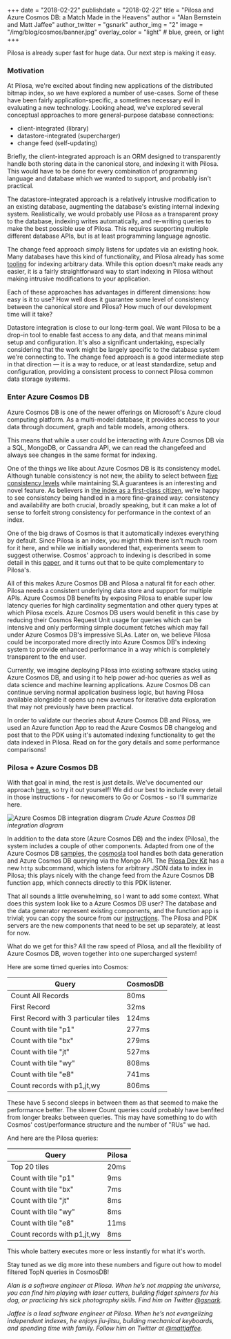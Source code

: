 +++
date = "2018-02-22"
publishdate = "2018-02-22"
title = "Pilosa and Azure Cosmos DB: a Match Made in the Heavens"
author = "Alan Bernstein and Matt Jaffee"
author_twitter = "gsnark"
author_img = "2"
image = "/img/blog/cosmos/banner.jpg"
overlay_color = "light" # blue, green, or light
+++

Pilosa is already super fast for huge data. Our next step is making it easy.

<!--more-->

### Motivation

At Pilosa, we're excited about finding new applications of the distributed bitmap index, so we have explored a number of use-cases. Some of these have been fairly application-specific, a sometimes necessary evil in evaluating a new technology. Looking ahead, we've explored several conceptual approaches to more general-purpose database connections:

- client-integrated (library)
- datastore-integrated (supercharger)
- change feed (self-updating)

Briefly, the client-integrated approach is an ORM designed to transparently handle both storing data in the canonical store, and indexing it with Pilosa. This would have to be done for every combination of programming language and database which we wanted to support, and probably isn't practical. 

The datastore-integrated approach is a relatively intrusive modification to an
existing database, augmenting the database's existing internal indexing system.
Realistically, we would probably use Pilosa as a transparent proxy to the
database, indexing writes automatically, and re-writing queries to make the best
possible use of Pilosa. This requires supporting multiple different database
APIs, but is at least programming language agnostic.

The change feed approach simply listens for updates via an existing hook. 
Many databases have this kind of functionality, and Pilosa already has some [tooling](github.com/pilosa/pdk) 
for indexing arbitrary data. 
While this option doesn't make reads any easier, 
it is a fairly straightforward way to start indexing in Pilosa without making 
intrusive modifications to your application.

Each of these approaches has advantages in different dimensions: how easy is it
to use? How well does it guarantee some level of consistency between the
canonical store and Pilosa? How much of our development time will it take?

Datastore integration is close to our long-term goal. 
We want Pilosa to be a drop-in tool to enable fast access to any data, 
and that means minimal setup and configuration. 
It's also a significant undertaking, 
especially considering that the work might be largely specific to the database system we're connecting to. 
The change feed approach is a good intermediate step in that direction — 
it is a way to reduce, or at least standardize, setup and configuration, 
providing a consistent process to connect Pilosa common data storage systems.

### Enter Azure Cosmos DB

Azure Cosmos DB is one of the newer offerings on Microsoft's Azure cloud computing platform. As a multi-model database, it provides access to your data through document, graph and table models, among others.

This means that while a user could be interacting with Azure Cosmos DB via a SQL, MongoDB, or Cassandra API, we can read the changefeed and always see changes in the same format for indexing.

One of the things we like about Azure Cosmos DB is its consistency model. Although tunable consistency is not new, the ability to select between [five consistency levels](https://docs.microsoft.com/en-us/azure/cosmos-db/consistency-levels#consistency-levels) while maintaining SLA guarantees is an interesting and novel feature. As believers in [the index as a first-class citizen](https://www.pilosa.com/blog/oscon-2017-recap-the-index-as-a-first-class-citizen/), we're happy to see consistency being handled in a more fine-grained way: consistency and availability are both crucial, broadly speaking, but it can make a lot of sense to forfeit strong consistency for performance in the context of an index.

One of the big draws of Cosmos is that it automatically indexes everything by default. Since Pilosa is an index, you might think there isn't much room for it here, and while we initially wondered that, experiments seem to suggest otherwise. Cosmos' approach to indexing is described in some detail in this [paper](http://www.vldb.org/pvldb/vol8/p1668-shukla.pdf), and it turns out that to be quite complementary to Pilosa's.

All of this makes Azure Cosmos DB and Pilosa a natural fit for each other. Pilosa needs a consistent underlying data store and support for multiple APIs. Azure Cosmos DB benefits by exposing Pilosa to enable super low latency queries for high cardinality segmentation and other query types at which Pilosa excels. Azure Cosmos DB users would benefit in this case by reducing their Cosmos Request Unit usage for queries which can be intensive and only performing simple document fetches which may fall under Azure Cosmos DB's impressive SLAs. Later on, we believe Pilosa could be incorporated more directly into Azure Cosmos DB's indexing system to provide enhanced performance in a way which is completely transparent to the end user.

Currently, we imagine deploying Pilosa into existing software stacks using Azure Cosmos DB, and using it to help power ad-hoc queries as well as data science and machine learning applications. Azure Cosmos DB can continue serving normal application business logic, but having Pilosa available alongside it opens up new avenues for iterative data exploration that may not previously have been practical.

In order to validate our theories about Azure Cosmos DB and Pilosa, we used an Azure function App to read the Azure Cosmos DB changelog and post that to the PDK using it's automated indexing functionality to get the data indexed in Pilosa. Read on for the gory details and some performance comparisons!

### Pilosa + Azure Cosmos DB

With that goal in mind, the rest is just details. We've documented our approach [here](https://github.com/pilosa/cosmosa), so try it out yourself! We did our best to include every detail in those instructions - for newcomers to Go or Cosmos - so I'll summarize here.

![Azure Cosmos DB integration diagram](/img/blog/cosmos/cosmos-integration-diagram.png)
*Crude Azure Cosmos DB integration diagram*

In addition to the data store (Azure Cosmos DB) and the index (Pilosa), the system includes a couple of other components. Adapted from one of the Azure Cosmos DB [samples](https://github.com/Azure-Samples/azure-cosmos-db-mongodb-golang-getting-started), the [cosmosla](https://github.com/jaffee/cosmosla) tool handles both data generation and Azure Cosmos DB querying via the Mongo API. The [Pilosa Dev Kit](https://github.com/pilosa/pdk) has a new `http` subcommand, which listens for arbitrary JSON data to index in Pilosa; this plays nicely with the change feed from the Azure Cosmos DB function app, which connects directly to this PDK listener.

That all sounds a little overwhelming, so I want to add some context. What does this system look like to a Azure Cosmos DB user? The database and the data generator represent existing components, and the function app is trivial; you can copy the source from our [instructions](https://github.com/pilosa/cosmosa#create-a-function-app-to-process-the-cosmosdb-change-feed). The Pilosa and PDK servers are the new components that need to be set up separately, at least for now.

What do we get for this? All the raw speed of Pilosa, and all the flexibility of Azure Cosmos DB, woven together into one supercharged system! 

Here are some timed queries into Cosmos:

| Query                                | CosmosDB      |
| -------------                        | ------------- |
| Count All Records                    | 80ms          |
| First Record                         | 32ms          |
| First Record with 3 particular tiles | 124ms         |
| Count with tile "p1"                 | 277ms         |
| Count with tile "bx"                 | 279ms         |
| Count with tile "jt"                 | 527ms         |
| Count with tile "wy"                 | 808ms         |
| Count with tile "e8"                 | 741ms         |
| Count records with p1,jt,wy          | 806ms         |

These have 5 second sleeps in between them as that seemed to make the performance better. The slower Count queries could probably have benfited from longer breaks between queries. This may have something to do with Cosmos' cost/performance structure and the number of "RUs" we had.

And here are the Pilosa queries:

| Query                                | Pilosa        |
| -------------                        | ------------- |
| Top 20 tiles                         | 20ms          |
| Count with tile "p1"                 | 9ms           |
| Count with tile "bx"                 | 7ms           |
| Count with tile "jt"                 | 8ms           |
| Count with tile "wy"                 | 8ms           |
| Count with tile "e8"                 | 11ms          |
| Count records with p1,jt,wy          | 8ms           |

This whole battery executes more or less instantly for what it's worth.

Stay tuned as we dig more into these numbers and figure out how to model filtered TopN queries in CosmosDB!

_Alan is a software engineer at Pilosa. When he’s not mapping the universe, you can find him playing with laser cutters, building fidget spinners for his dog, or practicing his sick photography skills. Find him on Twitter [@gsnark](https://twitter.com/gsnark)._

_Jaffee is a lead software engineer at Pilosa. When he’s not evangelizing independent indexes, he enjoys jiu-jitsu, building mechanical keyboards, and spending time with family. Follow him on Twitter at [@mattjaffee](https://twitter.com/mattjaffee?lang=en)._


